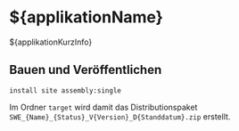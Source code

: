 ${applikationName}
==================

${applikationKurzInfo}


Bauen und Veröffentlichen
-------------------------

    install site assembly:single

Im Ordner `target` wird damit das Distributionspaket
`SWE_{Name}_{Status}_V{Version}_D{Standdatum}.zip` erstellt.
